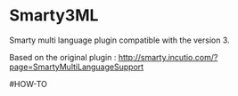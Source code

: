 # Smarty3ML
Smarty multi language plugin compatible with the version 3.

Based on the original plugin : http://smarty.incutio.com/?page=SmartyMultiLanguageSupport

#HOW-TO